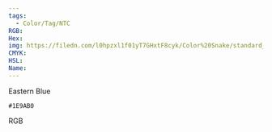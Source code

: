 ```yaml
---
tags:
  - Color/Tag/NTC
RGB:
Hex:
img: https://filedn.com/l0hpzxl1f01yT7GHxtF8cyk/Color%20Snake/standard_csv_to_svg//1E9AB0.svg
CMYK:
HSL:
Name:
---
```

Eastern Blue
```palette
#1E9AB0
```
RGB
